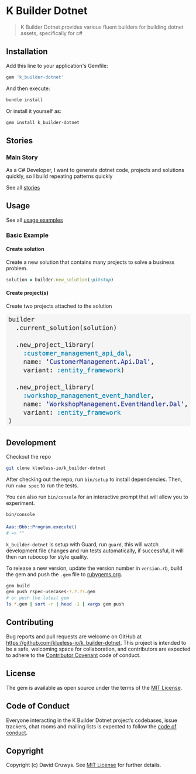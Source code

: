 # K Builder Dotnet

> K Builder Dotnet provides various fluent builders for building dotnet assets, specifically for c#

## Installation

Add this line to your application's Gemfile:

```ruby
gem 'k_builder-dotnet'
```

And then execute:

```bash
bundle install
```

Or install it yourself as:

```bash
gem install k_builder-dotnet
```

## Stories

### Main Story

As a C# Developer, I want to generate dotnet code, projects and solutions quickly, so I build repeating patterns quickly

See all [stories](./STORIES.md)

## Usage

See all [usage examples](./USAGE.md)

### Basic Example

#### Create solution

Create a new solution that contains many projects to solve a business problem.

```ruby
solution = builder.new_solution(:pitstop)
```

#### Create project(s)

Create two projects attached to the solution

![Build Two Projects](docs/builder-two-projects.png)

## Development

Checkout the repo

```bash
git clone klueless-io/k_builder-dotnet
```

After checking out the repo, run `bin/setup` to install dependencies. Then, run `rake spec` to run the tests.

You can also run `bin/console` for an interactive prompt that will allow you to experiment.

```bash
bin/console

Aaa::Bbb::Program.execute()
# => ""
```

`k_builder-dotnet` is setup with Guard, run `guard`, this will watch development file changes and run tests automatically, if successful, it will then run rubocop for style quality.

To release a new version, update the version number in `version.rb`, build the gem and push the `.gem` file to [rubygems.org](https://rubygems.org).

```bash
gem build
gem push rspec-usecases-?.?.??.gem
# or push the latest gem
ls *.gem | sort -r | head -1 | xargs gem push
```

## Contributing

Bug reports and pull requests are welcome on GitHub at https://github.com/klueless-io/k_builder-dotnet. This project is intended to be a safe, welcoming space for collaboration, and contributors are expected to adhere to the [Contributor Covenant](http://contributor-covenant.org) code of conduct.

## License

The gem is available as open source under the terms of the [MIT License](https://opensource.org/licenses/MIT).

## Code of Conduct

Everyone interacting in the K Builder Dotnet project’s codebases, issue trackers, chat rooms and mailing lists is expected to follow the [code of conduct](https://github.com/klueless-io/k_builder-dotnet/blob/master/CODE_OF_CONDUCT.md).

## Copyright

Copyright (c) David Cruwys. See [MIT License](LICENSE.txt) for further details.
